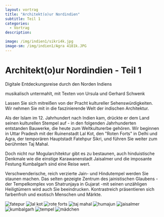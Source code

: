 ```yaml
---
layout: vortrag
title: "Architekt(o)ur Nordindien"
subtitle: Teil 1
categories:
  - Vortrag
description: 

image: /img/indien1/sikri4k.jpg
image-sm: /img/indien1/Agra 4181k.JPG
---
```

Architekt(o)ur Nordindien - Teil 1
==================================
 
Digitale Entdeckungsreise durch den Norden Indiens

musikalisch untermahlt, mit Texten von Ursula und Gerhard Schwenk

Lassen Sie sich mitreißen von der Pracht kultureller Sehenswürdigkeiten. Wir nehmen Sie mit in die faszinierende Welt der indischen Architektur.

Als der Islam im 12. Jahrhundert nach Indien kam, drückte er dem Land seinen kulturellen Stempel auf - in den folgenden Jahrhunderten entstanden Bauwerke, die heute zum Weltkulturerbe gehören. Wir beginnen in Uttar Pradesh mit der Ruinenstadt  Lal Kot, den "Roten Forts" in Delhi und Agra, der temporären  Hauptstadt  Fatehpur Sikri, und führen Sie weiter zum berühmten Taj Mahal. 

Doch nicht nur Mogularchitektur gibt es zu bestaunen, auch hinduistische Denkmale wie die einstige Karawanenstadt  Jaisalmer und die imposante Festung Kumbalgarh sind eine Reise wert. 

Verschwenderische, reich verzierte Jain- und Hindutempel werden Sie staunen machen. Das selten gezeigte Zentrum des jainistischen Glaubens - der Tempelkomplex von Shatrunjaya in Gujarat -mit seinen unzähligen Heiligtümern wird auch Sie beeindrucken.
Kontrastreich präsentieren sich farbenfroh und exotisch Menschen und Märkte.


[lal kot]: /img/indien1/lalkot4.jpg
[rote forts]: /img/indien1/agra3.JPG
[taj mahal]: /img/indien1/agra2.jpg
[fatepur]: /img/indien1/sikri2.jpg
[delhi5]: /img/indien1/delhi5.jpg
[fort]: /img/indien1/jaisal1.jpg
[bastion]: /img/indien1/kumbal1.jpg
[palitana]: /img/indien1/palitana1.jpg
[personen]: /img/indien1/palitana2.jpg


![fatepur][fatepur]
![lal kot][lal kot]
![rote forts][rote forts]
![taj mahal][taj mahal]
![humajun][delhi5]
![jaisalmer][fort]
![kumbalgarh][bastion]
![tempel][palitana]
![mädchen][personen]